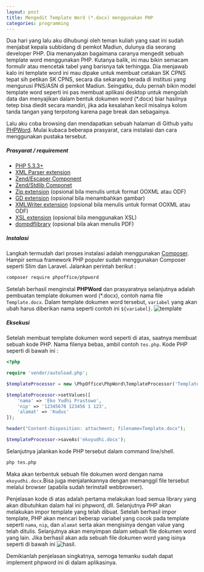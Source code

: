 ```yaml
---
layout: post
title: Mengedit Template Word (*.docx) menggunakan PHP
categories: programming
---
```


Dua hari yang lalu aku dihubungi oleh teman kuliah yang saat ini sudah menjabat kepala subbidang di pemkot Madiun, dulunya dia seorang developer PHP. Dia menanyakan bagaimana caranya mengedit sebuah template word menggunakan PHP. Kutanya balik, ini mau bikin semacam formulir atau mencetak tabel yang barisnya tak terhingga. Dia menjawab kalo ini template word ini mau dipake untuk membuat cetakan SK CPNS tepat sih petikan SK CPNS, secara dia sekarang berada di institusi yang mengurusi PNS/ASN di pemkot Madiun. Seingatku, dulu pernah bikin model template word seperti ini pas membuat aplikasi desktop untuk mengolah data dan menyajikan dalam bentuk dokumen word (*.docx) biar hasilnya tetep bisa diedit secara mandiri, jika ada kesalahan kecil misalnya kolom tanda tangan yang terpotong karena page break dan sebagainya.

Lalu aku coba browsing dan mendapatkan sebuah halaman di Github yaitu [PHPWord](https://github.com/PHPOffice/PHPWord). Mulai kubaca beberapa prasyarat, cara instalasi dan cara menggunakan pustaka tersebut.

##### Prasyarat / requirement

- [PHP 5.3.3+](http://www.php.net)
- [XML Parser extension](http://www.php.net/manual/en/xml.installation.php)
- [Zend/Escaper Component](http://framework.zend.com/manual/current/en/modules/zend.escaper.introduction.html)
- [Zend/Stdlib Componet](http://framework.zend.com/manual/current/en/modules/zend.stdlib.hydrator.html)
- [Zip extension](http://php.net/manual/en/book.zip.php) (opsional bila menulis untuk format OOXML atau ODF)
- [GD extension](http://php.net/manual/en/book.image.php) (opsional bila menambahkan gambar)
- [XMLWriter extension](http://php.net/manual/en/book.xmlwriter.php) (opsional bila menulis untuk format OOXML atau ODF)
- [XSL extension](http://php.net/manual/en/book.xsl.php) (opsional bila menggunakan XSL)
- [dompdflibrary](https://github.com/dompdf/dompdf) (opsional bila akan menulis PDF)

##### Instalasi

Langkah termudah dari proses instalasi adalah menggunakan [Composer](https://getcomposer.org). Hampir semua framework PHP populer sudah menggunakan Composer seperti Slim dan Laravel. Jalankan perintah berikut :
```sh
composer require phpoffice/phpword
```
Setelah berhasil menginstal **PHPWord** dan prasyaratnya selanjutnya adalah pembuatan template dokumen word (*.docx), contoh nama file ```Template.docx```. Dalam template dokumen word tersebut, ```variabel``` yang akan ubah harus diberikan nama seperti contoh ini ```${variabel}```. ![template](https://i.ibb.co/W29hqwN/2020-12-25-085829.png)

##### Eksekusi

Setelah membuat template dokumen word seperti di atas, saatnya membuat sebuah kode PHP. Nama filenya bebas, ambil contoh ```tes.php```. Kode PHP seperti di bawah ini :

```php
<?php

require 'vendor/autoload.php';

$templateProcessor = new \PhpOffice\PhpWord\TemplateProcessor('Template.docx');

$templateProcessor->setValues([
    'nama' => 'Eko Yudhi Prastowo',
    'nip' => '12345678 123456 1 123',
    'alamat' => 'Kudus'
]);

header("Content-Disposition: attachment; filename=Template.docx");

$templateProcessor->saveAs('ekoyudhi.docx');
```

Selanjutnya jalankan kode PHP tersebut dalam command line/shell.
```sh
php tes.php
```
Maka akan terbentuk sebuah file dokumen word dengan nama ```ekoyudhi.docx```.Bisa juga menjalankannya dengan memanggil file tersebut melalui browser (apabila sudah terinstall webbrowser).

Penjelasan kode di atas adalah pertama melakukan load semua library yang akan dibutuhkan dalam hal ini phpword, dll. Selanjutnya PHP akan melakukan impor template yang telah dibuat. Setelah berhasil impor template, PHP akan mencari beberap variabel yang cocok pada template seperti ```nama```, ```nip```, dan ```alamat``` serta akan mengisinya dengan value yang telah ditulis. Selanjutnya akan menyimpan dalam sebuah file dokumen word yang lain. Jika berhasil akan ada sebuah file dokumen word yang isinya seperti di bawah ini ![hasil](https://i.ibb.co/k66pcSn/2020-12-25-085909.png).

Demikianlah penjelasan singkatnya, semoga temanku sudah dapat implement phpword ini di dalam aplikasinya.
